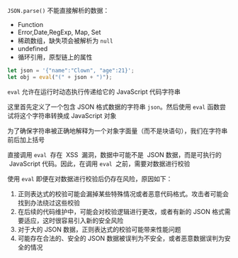 `JSON.parse()` 不能直接解析的数据：

* Function
* Error,Date,RegExp, Map, Set
* 稀疏数组，缺失项会被解析为 `null`
* undefined
* 循环引用，原型链上的属性

```JavaScript
let json = '{"name":"Clown", "age":21}';
let obj = eval("(" + json + ")");
```

`eval` 允许在运行时动态执行传递给它的 JavaScript 代码字符串

这里首先定义了一个包含 JSON 格式数据的字符串 `json`。然后使用 `eval` 函数尝试将这个字符串转换成 JavaScript 对象

为了确保字符串被正确地解释为一个对象字面量（而不是块语句），我们在字符串前后加上括号

直接调用 `eval`  存在  XSS  漏洞，数据中可能不是  JSON 数据，而是可执行的  JavaScript 代码。因此，在调用 `eval`  之前，需要对数据进行校验

使用 `eval` 即便在对数据进行校验后仍存在风险，原因如下：

1. 正则表达式的校验可能会漏掉某些特殊情况或者恶意代码格式。攻击者可能会找到办法绕过这些校验
2. 在后续的代码维护中，可能会对校验逻辑进行更改，或者有新的 JSON 格式需要适应，这时很容易引入新的安全风险
3. 对于大的 JSON 数据，正则表达式的校验可能带来性能问题
4. 可能存在合法的、安全的 JSON 数据被误判为不安全，或者恶意数据误判为安全的情况

